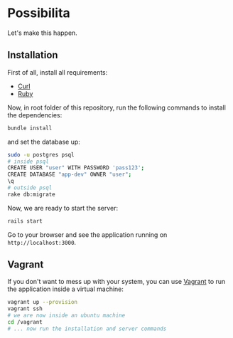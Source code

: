 # Possibilita

Let's make this happen.

## Installation

First of all, install all requirements:

- [Curl](https://curl.haxx.se)
- [Ruby](https://rvm.io/rvm/install)

Now, in root folder of this repository, run the following commands to install the dependencies:

``` sh
bundle install
```

and set the database up:

``` sh
sudo -u postgres psql
# inside psql
CREATE USER "user" WITH PASSWORD 'pass123';
CREATE DATABASE "app-dev" OWNER "user";
\q
# outside psql
rake db:migrate
```

Now, we are ready to start the server:

``` sh
rails start
```

Go to your browser and see the application running on `http://localhost:3000`.

## Vagrant

If you don't want to mess up with your system, you can use [Vagrant](https://www.vagrantup.com) to run the application inside a virtual machine:

``` sh
vagrant up --provision
vagrant ssh
# we are now inside an ubuntu machine
cd /vagrant
# ... now run the installation and server commands
```
